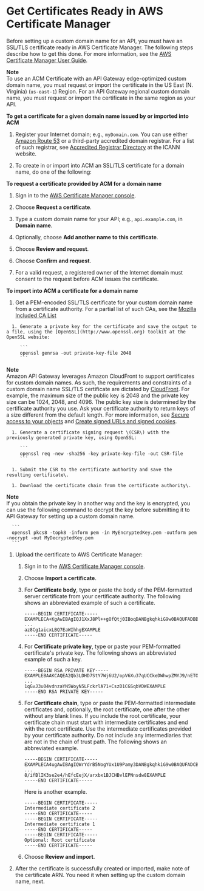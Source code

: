 # Get Certificates Ready in AWS Certificate Manager<a name="how-to-custom-domains-prerequisites"></a>

Before setting up a custom domain name for an API, you must have an SSL/TLS certificate ready in AWS Certificate Manager\. The following steps describe how to get this done\. For more information, see the [AWS Certificate Manager User Guide](http://docs.aws.amazon.com/acm/latest/userguide/)\.

**Note**  
To use an ACM Certificate with an API Gateway edge\-optimized custom domain name, you must request or import the certificate in the US East \(N\. Virginia\) \(`us-east-1`\) Region\. For an API Gateway regional custom domain name, you must request or import the certificate in the same region as your API\.

**To get a certificate for a given domain name issued by or imported into ACM**

1. Register your Internet domain; e\.g\., `myDomain.com`\. You can use either [Amazon Route 53](http://docs.aws.amazon.com/Route53/latest/DeveloperGuide/) or a third\-party accredited domain registrar\. For a list of such registrar, see [Accredited Registrar Directory](http://www.internic.net/regist.html) at the ICANN website\. 

1.  To create in or import into ACM an SSL/TLS certificate for a domain name, do one of the following: <a name="request-acm-cert-for-custom-domain-name"></a>

**To request a certificate provided by ACM for a domain name**

   1. Sign in to the [AWS Certificate Manager console](https://console.aws.amazon.com/acm)\.

   1. Choose **Request a certificate**\.

   1. Type a custom domain name for your API; e\.g\., `api.example.com`, in **Domain name**\.

   1. Optionally, choose **Add another name to this certificate**\.

   1. Choose **Review and request**\.

   1. Choose **Confirm and request**\.

   1. For a valid request, a registered owner of the Internet domain must consent to the request before ACM issues the certificate\.<a name="import-acm-cert-for-custom-domain-name"></a>

**To import into ACM a certificate for a domain name**

   1.  Get a PEM\-encoded SSL/TLS certificate for your custom domain name from a certificate authority\. For a partial list of such CAs, see the [Mozilla Included CA List](https://ccadb-public.secure.force.com/mozilla/IncludedCACertificateReport)  

      1. Generate a private key for the certificate and save the output to a file, using the [OpenSSL](http://www.openssl.org) toolkit at the OpenSSL website:

         ```
         openssl genrsa -out private-key-file 2048
         ```
**Note**  
Amazon API Gateway leverages Amazon CloudFront to support certificates for custom domain names\. As such, the requirements and constraints of a custom domain name SSL/TLS certificate are dictated by [CloudFront](http://docs.aws.amazon.com/AmazonCloudFront/latest/DeveloperGuide/using-https.html#cnames-and-https-requirements)\. For example, the maximum size of the public key is 2048 and the private key size can be 1024, 2048, and 4096\. The public key size is determined by the certificate authority you use\. Ask your certificate authority to return keys of a size different from the default length\. For more information, see [Secure access to your objects](http://docs.aws.amazon.com/AmazonCloudFront/latest/DeveloperGuide/SecureConnections.html) and [Create signed URLs and signed cookies](http://docs.aws.amazon.com/AmazonCloudFront/latest/DeveloperGuide/private-content-trusted-signers.html)\.

      1. Generate a certificate signing request \(CSR\) with the previously generated private key, using OpenSSL:

         ```
         openssl req -new -sha256 -key private-key-file -out CSR-file
         ```

      1. Submit the CSR to the certificate authority and save the resulting certificate\.

      1. Download the certificate chain from the certificate authority\.
**Note**  
 If you obtain the private key in another way and the key is encrypted, you can use the following command to decrypt the key before submitting it to API Gateway for setting up a custom domain name\.   

      ```
      openssl pkcs8 -topk8 -inform pem -in MyEncryptedKey.pem -outform pem -nocrypt -out MyDecryptedKey.pem
      ```

   1. Upload the certificate to AWS Certificate Manager:

      1. Sign in to the [AWS Certificate Manager console](https://console.aws.amazon.com/acm)\.

      1. Choose **Import a certificate**\.

      1. For **Certificate body**, type or paste the body of the PEM\-formatted server certificate from your certificate authority\. The following shows an abbreviated example of such a certificate\.

         ```
         -----BEGIN CERTIFICATE-----
         EXAMPLECA+KgAwIBAgIQJ1XxJ8Pl++gOfQtj0IBoqDANBgkqhkiG9w0BAQUFADBB
         ...
         az8Cg1aicxLBQ7EaWIhhgEXAMPLE
         -----END CERTIFICATE-----
         ```

      1. For **Certificate private key**, type or paste your PEM\-formatted certificate's private key\. The following shows an abbreviated example of such a key\. 

         ```
         -----BEGIN RSA PRIVATE KEY-----
         EXAMPLEBAAKCAQEA2Qb3LDHD7StY7Wj6U2/opV6Xu37qUCCkeDWhwpZMYJ9/nETO
         ...
         1qGvJ3u04vdnzaYN5WoyN5LFckrlA71+CszD1CGSqbVDWEXAMPLE
         -----END RSA PRIVATE KEY-----
         ```

      1. For **Certificate chain**, type or paste the PEM\-formatted intermediate certificates and, optionally, the root certificate, one after the other without any blank lines\. If you include the root certificate, your certificate chain must start with intermediate certificates and end with the root certificate\. Use the intermediate certificates provided by your certificate authority\. Do not include any intermediaries that are not in the chain of trust path\. The following shows an abbreviated example\. 

         ```
         -----BEGIN CERTIFICATE-----
         EXAMPLECA4ugAwIBAgIQWrYdrB5NogYUx1U9Pamy3DANBgkqhkiG9w0BAQUFADCB
         ...
         8/ifBlIK3se2e4/hEfcEejX/arxbx1BJCHBvlEPNnsdw8EXAMPLE
         -----END CERTIFICATE-----
         ```

         Here is another example\.

         ```
         -----BEGIN CERTIFICATE-----
         Intermediate certificate 2
         -----END CERTIFICATE-----
         -----BEGIN CERTIFICATE-----
         Intermediate certificate 1
         -----END CERTIFICATE-----
         -----BEGIN CERTIFICATE-----
         Optional: Root certificate
         -----END CERTIFICATE-----
         ```

      1. Choose **Review and import**\.

1. After the certificate is successfully created or imported, make note of the certificate ARN\. You need it when setting up the custom domain name, next\.